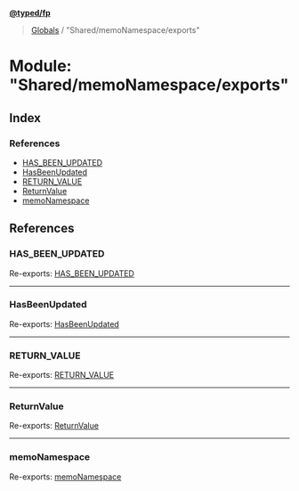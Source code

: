 **[@typed/fp](../README.md)**

> [Globals](../globals.md) / "Shared/memoNamespace/exports"

# Module: "Shared/memoNamespace/exports"

## Index

### References

* [HAS\_BEEN\_UPDATED](_shared_memonamespace_exports_.md#has_been_updated)
* [HasBeenUpdated](_shared_memonamespace_exports_.md#hasbeenupdated)
* [RETURN\_VALUE](_shared_memonamespace_exports_.md#return_value)
* [ReturnValue](_shared_memonamespace_exports_.md#returnvalue)
* [memoNamespace](_shared_memonamespace_exports_.md#memonamespace)

## References

### HAS\_BEEN\_UPDATED

Re-exports: [HAS\_BEEN\_UPDATED](_shared_memonamespace_memonamespace_.md#has_been_updated)

___

### HasBeenUpdated

Re-exports: [HasBeenUpdated](_shared_memonamespace_memonamespace_.md#hasbeenupdated)

___

### RETURN\_VALUE

Re-exports: [RETURN\_VALUE](_shared_memonamespace_memonamespace_.md#return_value)

___

### ReturnValue

Re-exports: [ReturnValue](_shared_memonamespace_memonamespace_.md#returnvalue)

___

### memoNamespace

Re-exports: [memoNamespace](_shared_memonamespace_memonamespace_.md#memonamespace)
